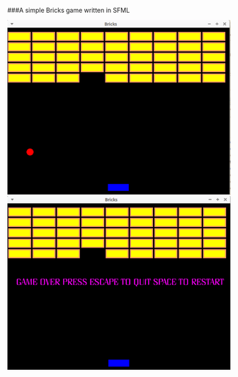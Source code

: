 ###A simple Bricks game written in SFML

![Preview1](https://github.com/atharva1910/Bricks/blob/master/game1.png)
![Preview2](https://github.com/atharva1910/Bricks/blob/master/game2.png)
